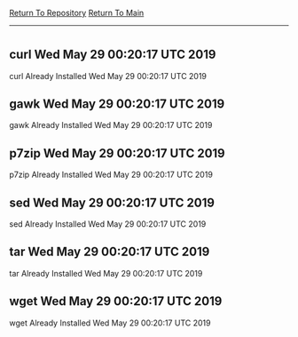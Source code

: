 [Return To Repository](https://github.com/deathbybandaid/piholeparser/)
[Return To Main](https://github.com/deathbybandaid/piholeparser/blob/master/RecentRunLogs/Mainlog.md)
____________________________________
# 
## curl Wed May 29 00:20:17 UTC 2019
curl Already Installed Wed May 29 00:20:17 UTC 2019
## gawk Wed May 29 00:20:17 UTC 2019
gawk Already Installed Wed May 29 00:20:17 UTC 2019
## p7zip Wed May 29 00:20:17 UTC 2019
p7zip Already Installed Wed May 29 00:20:17 UTC 2019
## sed Wed May 29 00:20:17 UTC 2019
sed Already Installed Wed May 29 00:20:17 UTC 2019
## tar Wed May 29 00:20:17 UTC 2019
tar Already Installed Wed May 29 00:20:17 UTC 2019
## wget Wed May 29 00:20:17 UTC 2019
wget Already Installed Wed May 29 00:20:17 UTC 2019
